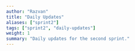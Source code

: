 ```yaml
---
author: "Razvan"
title: "Daily Updates"
aliases: ["sprint2"]
tags: ["sprint2", "daily-updates"]
weight: 1
summary: "Daily updates for the second sprint."
---
```

